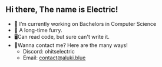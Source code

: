 ## Hi there, The name is Electric!

- 🔭 I’m currently working on Bachelors in Computer Science
- 🐾 A long-time furry.
- 🖥️Can read code, but sure can't write it.
- 📱Wanna contact me? Here are the many ways!
  - Discord: ohitselectric
  - Email: contact@aluki.blue
